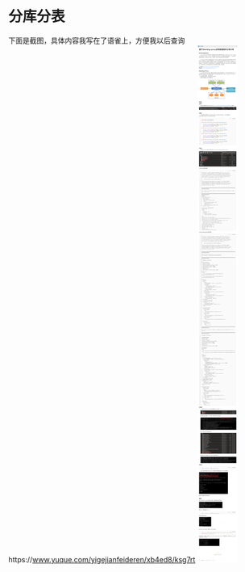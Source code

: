 # 分库分表
下面是截图，具体内容我写在了语雀上，方便我以后查询https://www.yuque.com/yigejianfeideren/xb4ed8/ksg7rt
![img.png](img.png)